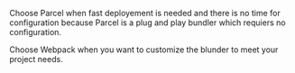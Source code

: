 Choose Parcel when fast deployement is needed and there is no time for configuration because Parcel is a plug and play bundler which requiers no configuration.

Choose Webpack when you want to customize the blunder to meet your project needs.
